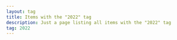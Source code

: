 ```yaml
---
layout: tag
title: Items with the "2022" tag
description: Just a page listing all items with the "2022" tag
tag: 2022
---
```

